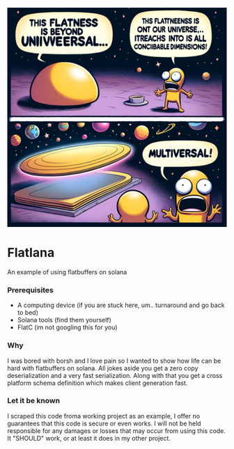 ![Flatness of all flats](./soflat.webp "multiversal flatness")

# Flatlana
An example of using flatbuffers on solana

### Prerequisites
* A computing device (if you are stuck here, um.. turnaround and go back to bed)
* Solana tools (find them yourself)
* FlatC (im not googling this for you)

### Why
I was bored with borsh and I love pain so I wanted to show how life can be hard with flatbuffers on solana. All jokes aside you get a zero copy deserialization and a very fast serialization. Along with that you get a cross platform schema definition which makes client generation fast. 

### Let it be known
I scraped this code froma  working project as an example, I offer no guarantees that this code is secure or even works. I will not be held responsible for any damages or losses that may occur from using this code. It "SHOULD" work, or at least it does in my other project. 